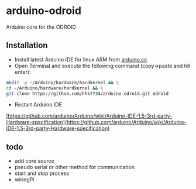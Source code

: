 # arduino-odroid

Arduino core for the ODROID

## Installation

- Install latest Arduino IDE for linux ARM from [arduino.cc](https://www.arduino.cc/en/Main/Software)
- Open Terminal and execute the following command (copy->paste and hit enter):

```bash
mkdir -p ~/Arduino/hardware/hardkernel && \
cd ~/Arduino/hardware/hardkernel && \
git clone https://github.com/hhk7734/arduino-odroid.git odroid
```

- Restart Arduino IDE

[https://github.com/arduino/Arduino/wiki/Arduino-IDE-1.5-3rd-party-Hardware-specification](https://github.com/arduino/Arduino/wiki/Arduino-IDE-1.5-3rd-party-Hardware-specification)

## todo

- add core source
- pseudo serial or other method for communication
- start and stop process
- wiringPi

